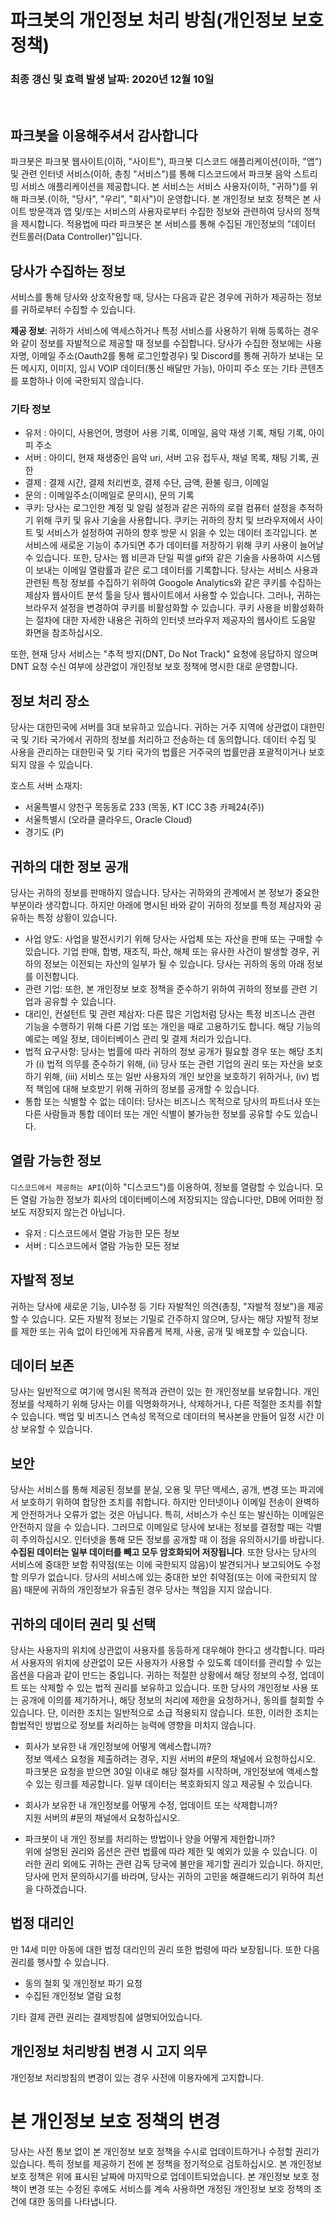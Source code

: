 # 파크봇의 개인정보 처리 방침(개인정보 보호 정책)
### 최종 갱신 및 효력 발생 날짜: 2020년 12월 10일
<br />

## 파크봇을 이용해주셔서 감사합니다

파크봇은 파크봇 웹사이트(이하, "사이트"), 파크봇 디스코드 애플리케이션(이하, "앱") 및 관련 인터넷 서비스(이하, 총칭 "서비스")를 통해 디스코드에서 파크봇 음악 스트리밍 서비스 애플리케이션을 제공합니다. 본 서비스는 서비스 사용자(이하, "귀하")를 위해 파크봇.(이하, "당사", "우리", "회사")이 운영합니다. 본 개인정보 보호 정책은 본 사이트 방문객과 앱 및/또는 서비스의 사용자로부터 수집한 정보와 관련하여 당사의 정책을 제시합니다. 적용법에 따라 파크봇은 본 서비스를 통해 수집된 개인정보의 "데이터 컨트롤러(Data Controller)"입니다.

## 당사가 수집하는 정보

서비스를 통해 당사와 상호작용할 때, 당사는 다음과 같은 경우에 귀하가 제공하는 정보를 귀하로부터 수집할 수 있습니다.

**제공 정보**: 귀하가 서비스에 액세스하거나 특정 서비스를 사용하기 위해 등록하는 경우와 같이 정보를 자발적으로 제공할 때 정보를 수집합니다. 당사가 수집한 정보에는 사용자명, 이메일 주소(Oauth2를 통해 로그인할경우) 및 Discord를 통해 귀하가 보내는 모든 메시지, 이미지, 임시 VOIP 데이터(통신 배달만 가능), 아이피 주소 또는 기타 콘텐츠를 포함하나 이에 국한되지 않습니다.

### 기타 정보

- 유저 : 아이디, 사용언어, 명령어 사용 기록, 이메일, 음악 재생 기록, 채팅 기록, 아이피 주소
- 서버 : 아이디, 현재 재생중인 음악 uri, 서버 고유 접두사, 채널 목록, 채팅 기록, 권한
- 결제 : 결제 시간, 결제 처리번호, 결제 수단, 금액, 환불 링크, 이메일
- 문의 : 이메일주소(이메일로 문의시), 문의 기록 
- 쿠키: 당사는 로그인한 계정 및 알림 설정과 같은 귀하의 로컬 컴퓨터 설정을 추적하기 위해 쿠키 및 유사 기술을 사용합니다. 쿠키는 귀하의 장치 및 브라우저에서 사이트 및 서비스가 설정하여 귀하의 향후 방문 시 읽을 수 있는 데이터 조각입니다. 본 서비스에 새로운 기능이 추가되면 추가 데이터를 저장하기 위해 쿠키 사용이 늘어날 수 있습니다. 또한, 당사는 웹 비콘과 단일 픽셀 gif와 같은 기술을 사용하여 시스템이 보내는 이메일 열람률과 같은 로그 데이터를 기록합니다. 당사는 서비스 사용과 관련된 특정 정보를 수집하기 위하여 Googole Analytics와 같은 쿠키를 수집하는 제삼자 웹사이트 분석 툴을 당사 웹사이트에서 사용할 수 있습니다. 그러나, 귀하는 브라우저 설정을 변경하여 쿠키를 비활성화할 수 있습니다. 쿠키 사용을 비활성화하는 절차에 대한 자세한 내용은 귀하의 인터넷 브라우저 제공자의 웹사이트 도움말 화면을 참조하십시오.

또한, 현재 당사 서비스는 "추적 방지(DNT, Do Not Track)" 요청에 응답하지 않으며 DNT 요청 수신 여부에 상관없이 개인정보 보호 정책에 명시한 대로 운영합니다.

## 정보 처리 장소

당사는 대한민국에 서버를 3대 보유하고 있습니다. 귀하는 거주 지역에 상관없이 대한민국 및 기타 국가에서 귀하의 정보를 처리하고 전송하는 데 동의합니다. 데이터 수집 및 사용을 관리하는 대한민국 및 기타 국가의 법률은 거주국의 법률만큼 포괄적이거나 보호되지 않을 수 있습니다.

호스트 서버 소재지: 
- 서울특별시 양천구 목동동로 233 (목동, KT ICC 3층 카페24(주))
- 서울특별시 (오라클 클라우드, Oracle Cloud)
- 경기도 (P)

## 귀하의 대한 정보 공개
당사는 귀하의 정보를 판매하지 않습니다. 당사는 귀하와의 관계에서 본 정보가 중요한 부분이라 생각합니다. 하지만 아래에 명시된 바와 같이 귀하의 정보를 특정 제삼자와 공유하는 특정 상황이 있습니다.

- 사업 양도: 사업을 발전시키기 위해 당사는 사업체 또는 자산을 판매 또는 구매할 수 있습니다. 기업 판매, 합병, 재조직, 파산, 해체 또는 유사한 사건이 발생할 경우, 귀하의 정보는 이전되는 자산의 일부가 될 수 있습니다.
당사는 귀하의 동의 아래 정보를 이전합니다.
- 관련 기업: 또한, 본 개인정보 보호 정책을 준수하기 위하여 귀하의 정보를 관련 기업과 공유할 수 있습니다.
- 대리인, 컨설턴트 및 관련 제삼자: 다른 많은 기업처럼 당사는 특정 비즈니스 관련 기능을 수행하기 위해 다른 기업 또는 개인을 때로 고용하기도 합니다. 해당 기능의 예로는 메일 정보, 데이터베이스 관리 및 결제 처리가 있습니다.
- 법적 요구사항: 당사는 법률에 따라 귀하의 정보 공개가 필요할 경우 또는 해당 조치가 (i) 법적 의무를 준수하기 위해, (ii) 당사 또는 관련 기업의 권리 또는 자산을 보호하기 위해, (iii) 서비스 또는 일반 사용자의 개인 보안을 보호하기 위하거나, (iv) 법적 책임에 대해 보호받기 위해 귀하의 정보를 공개할 수 있습니다.
- 통합 또는 식별할 수 없는 데이터: 당사는 비즈니스 목적으로 당사의 파트너사 또는 다른 사람들과 통합 데이터 또는 개인 식별이 불가능한 정보를 공유할 수도 있습니다.

## 열람 가능한 정보
`디스코드에서 제공하는 API`(이하 "디스코드")를 이용하여, 정보를 열람할 수 있습니다. 모든 열람 가능한 정보가 회사의 데이터베이스에 저장되지는 않습니다만, DB에 어떠한 정보도 저장되지 않는건 아닙니다.

- 유저 : 디스코드에서 열람 가능한 모든 정보
- 서버 : 디스코드에서 열람 가능한 모든 정보

## 자발적 정보
귀하는 당사에 새로운 기능, UI수정 등 기타 자발적인 의견(총칭, "자발적 정보")을 제공할 수 있습니다. 모든 자발적 정보는 기밀로 간주하지 않으며, 당사는 해당 자발적 정보를 제한 또는 귀속 없이 타인에게 자유롭게 복제, 사용, 공개 및 배포할 수 있습니다.

## 데이터 보존
당사는 일반적으로 여기에 명시된 목적과 관련이 있는 한 개인정보를 보유합니다. 개인정보를 삭제하기 위해 당사는 이를 익명화하거나, 삭제하거나, 다른 적절한 조치를 취할 수 있습니다. 백업 및 비즈니스 연속성 목적으로 데이터의 복사본을 만들어 일정 시간 이상 보유할 수 있습니다.

## 보안
당사는 서비스를 통해 제공된 정보를 분실, 오용 및 무단 액세스, 공개, 변경 또는 파괴에서 보호하기 위하여 합당한 조치를 취합니다. 하지만 인터넷이나 이메일 전송이 완벽하게 안전하거나 오류가 없는 것은 아닙니다. 특히, 서비스가 수신 또는 발신하는 이메일은 안전하지 않을 수 있습니다. 그러므로 이메일로 당사에 보내는 정보를 결정할 때는 각별히 주의하십시오. 인터넷을 통해 모든 정보를 공개할 때 이 점을 유의하시기를 바랍니다. **수집된 데이터는 일부 데이터를 빼고 모두 암호화되어 저장됩니다**. 또한 당사는 당사의 서비스에 중대한 보함 취약점(또는 이에 국한되지 않음)이 발견되거나 보고되어도 수정할 의무가 없습니다. 당사의 서비스에 있는 중대한 보안 취약점(또는 이에 국한되지 않음) 때문에 귀하의 개인정보가 유출된 경우 당사는 책임을 지지 않습니다.

## 귀하의 데이터 권리 및 선택
당사는 사용자의 위치에 상관없이 사용자를 동등하게 대우해야 한다고 생각합니다. 따라서 사용자의 위치에 상관없이 모든 사용자가 사용할 수 있도록 데이터를 관리할 수 있는 옵션을 다음과 같이 만드는 중입니다. 귀하는 적절한 상황에서 해당 정보의 수정, 업데이트 또는 삭제할 수 있는 법적 권리를 보유하고 있습니다. 또한 당사의 개인정보 사용 또는 공개에 이의를 제기하거나, 해당 정보의 처리에 제한을 요청하거나, 동의를 철회할 수 있습니다. 단, 이러한 조치는 일반적으로 소급 적용되지 않습니다. 또한, 이러한 조치는 합법적인 방법으로 정보를 처리하는 능력에 영향을 미치지 않습니다.

- 회사가 보유한 내 개인정보에 어떻게 액세스합니까? <br />
정보 액세스 요청을 제출하려는 경우, 지원 서버의 #문의 채널에서 요청하십시오. 파크봇은 요청을 받으면 30일 이내로 해당 절차를 시작하며, 개인정보에 액세스할 수 있는 링크를 제공합니다. 일부 데이터는 복호화되지 않고 제공될 수 있습니다.

- 회사가 보유한 내 개인정보를 어떻게 수정, 업데이트 또는 삭제합니까? <br />
지원 서버의 #문의 채널에서 요청하십시오.

- 파크봇이 내 개인 정보를 처리하는 방법이나 양을 어떻게 제한합니까? <br />
위에 설명된 권리와 옵션은 관련 법률에 따라 제한 및 예외가 있을 수 있습니다. 이러한 권리 외에도 귀하는 관련 감독 당국에 불만을 제기할 권리가 있습니다. 하지만, 당사에 먼저 문의하시기를 바라며, 당사는 귀하의 고민을 해결해드리기 위하여 최선을 다하겠습니다.

## 법정 대리인

만 14세 미만 아동에 대한 법정 대리인의 권리 또한 법령에 따라 보장됩니다. 또한 다음 권리를 행사할 수 있습니다.

- 동의 철회 및 개인정보 파기 요청
- 수집된 개인정보 열람 요청

기타 결제 관련 권리는 결제방침에 설명되어있습니다.

## 개인정보 처리방침 변경 시 고지 의무

개인정보 처리방침의 변경이 있는 경우 사전에 이용자에게 고지합니다.

# 본 개인정보 보호 정책의 변경

당사는 사전 통보 없이 본 개인정보 보호 정책을 수시로 업데이트하거나 수정할 권리가 있습니다. 특히 정보를 제공하기 전에 본 정책을 정기적으로 검토하십시오. 본 개인정보 보호 정책은 위에 표시된 날짜에 마지막으로 업데이트되었습니다. 본 개인정보 보호 정책이 변경 또는 수정된 후에도 서비스를 계속 사용하면 개정된 개인정보 보호 정책의 조건에 대한 동의를 나타냅니다.
